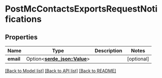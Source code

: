 # PostMcContactsExportsRequestNotifications

## Properties

Name | Type | Description | Notes
------------ | ------------- | ------------- | -------------
**email** | Option<[**serde_json::Value**](.md)> |  | [optional]

[[Back to Model list]](../README.md#documentation-for-models) [[Back to API list]](../README.md#documentation-for-api-endpoints) [[Back to README]](../README.md)


